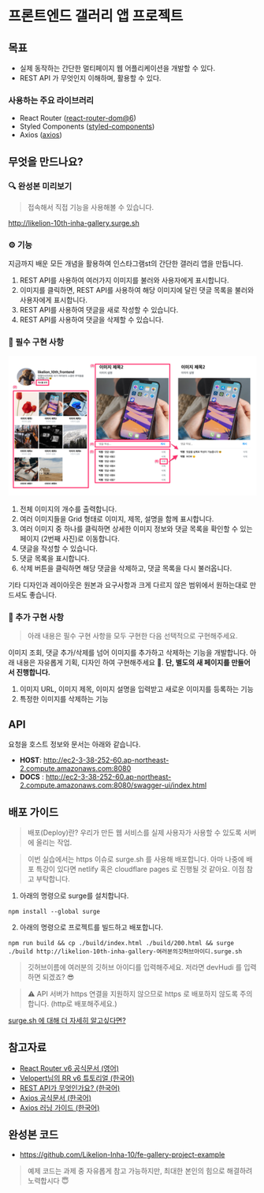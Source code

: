 # 프론트엔드 갤러리 앱 프로젝트

## 목표

- 실제 동작하는 간단한 멀티페이지 웹 어플리케이션을 개발할 수 있다.
- REST API 가 무엇인지 이해하며, 활용할 수 있다.

### 사용하는 주요 라이브러리

- React Router ([react-router-dom@6](https://reactrouter.com/docs/en/v6/getting-started/installation))
- Styled Components ([styled-components](https://styled-components.com/docs/basics#installation))
- Axios ([axios](https://axios-http.com/kr/docs/intro))

## 무엇을 만드나요?

### 🔍 완성본 미리보기

> 접속해서 직접 기능을 사용해볼 수 있습니다.

http://likelion-10th-inha-gallery.surge.sh

### ⚙️ 기능

지금까지 배운 모든 개념을 활용하여 인스타그램st의 간단한 갤러리 앱을 만듭니다.

1. REST API를 사용하여 여러가지 이미지를 불러와 사용자에게 표시합니다.
2. 이미지를 클릭하면, REST API를 사용하여 해당 이미지에 달린 댓글 목록을 불러와 사용자에게 표시합니다.
3. REST API를 사용하여 댓글을 새로 작성할 수 있습니다.
4. REST API를 사용하여 댓글을 삭제할 수 있습니다.

### 📒 필수 구현 사항

![](./readme-image.png)

1. 전체 이미지의 개수를 출력합니다.
2. 여러 이미지들을 Grid 형태로 이미지, 제목, 설명을 함께 표시합니다.
3. 여러 이미지 중 하나를 클릭하면 상세한 이미지 정보와 댓글 목록을 확인할 수 있는 페이지 (2번째 사진)로 이동합니다.
4. 댓글을 작성할 수 있습니다.
5. 댓글 목록을 표시합니다.
6. 삭제 버튼을 클릭하면 해당 댓글을 삭제하고, 댓글 목록을 다시 불러옵니다.

기타 디자인과 레이아웃은 원본과 요구사항과 크게 다르지 않은 범위에서 원하는대로 만드셔도 좋습니다.

### 📘 추가 구현 사항

> 아래 내용은 필수 구현 사항을 모두 구현한 다음 선택적으로 구현해주세요.

이미지 조회, 댓글 추가/삭제를 넘어 이미지를 추가하고 삭제하는 기능을 개발합니다. 아래 내용은 자유롭게 기획, 디자인 하여 구현해주세요 🤗. **단, 별도의 새 페이지를 만들어서 진행합니다.**

1. 이미지 URL, 이미지 제목, 이미지 설명을 입력받고 새로운 이미지를 등록하는 기능
2. 특정한 이미지를 삭제하는 기능

## API

요청을 호스트 정보와 문서는 아래와 같습니다.

- **HOST**: http://ec2-3-38-252-60.ap-northeast-2.compute.amazonaws.com:8080
- **DOCS** : http://ec2-3-38-252-60.ap-northeast-2.compute.amazonaws.com:8080/swagger-ui/index.html

## 배포 가이드

> 배포(Deploy)란? 우리가 만든 웹 서비스를 실제 사용자가 사용할 수 있도록 서버에 올리는 작업.

> 이번 실습에서는 https 이슈로 surge.sh 를 사용해 배포합니다. 아마 나중에 배포 특강이 있다면 netlify 혹은 cloudflare pages 로 진행될 것 같아요. 이점 참고 부탁합니다.

1. 아래의 명령으로 surge를 설치합니다.

```
npm install --global surge
```

2. 아래의 명령으로 프로젝트를 빌드하고 배포합니다.

```
npm run build && cp ./build/index.html ./build/200.html && surge ./build http://likelion-10th-inha-gallery-여러분의깃허브아이디.surge.sh
```

> 깃허브이름에 여러분의 깃허브 아이디를 입력해주세요. 저라면 devHudi 를 입력하면 되겠죠? 😎

> ⚠️ API 서버가 https 연결을 지원하지 않으므로 https 로 배포하지 않도록 주의합니다. (http로 배포해주세요.)

[surge.sh 에 대해 더 자세히 알고싶다면?](https://hudi.blog/deploy-with-surge-sh/)

## 참고자료

- [React Router v6 공식문서 (영어)](https://reactrouter.com/docs/en/v6/getting-started/tutorial)
- [Velopert님의 RR v6 튜토리얼 (한국어)](https://velog.io/@velopert/react-router-v6-tutorial)
- [REST API가 무엇인가요? (한국어)](https://hudi.blog/rest-api/)
- [Axios 공식문서 (한국어)](https://axios-http.com/kr/docs/intro)
- [Axios 러닝 가이드 (한국어)](https://yamoo9.github.io/axios/guide/usage.html#get-%EC%9A%94%EC%B2%AD)

## 완성본 코드

- https://github.com/Likelion-Inha-10/fe-gallery-project-example

> 예제 코드는 과제 중 자유롭게 참고 가능하지만, 최대한 본인의 힘으로 해결하려 노력합시다 😇
